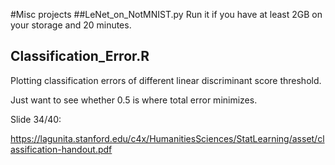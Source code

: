 #Misc projects
##LeNet_on_NotMNIST.py
Run it if you have at least 2GB on your storage and 20 minutes.

## Classification_Error.R
Plotting classification errors of different linear discriminant score threshold.

Just want to see whether 0.5 is where total error minimizes.

Slide 34/40:

https://lagunita.stanford.edu/c4x/HumanitiesSciences/StatLearning/asset/classification-handout.pdf

